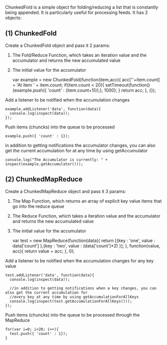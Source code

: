 ChunkedFold is a simple object for folding/reducing a list that is constantly being appended. It is particularly useful for processing feeds. It has 2 objects:

(1) ChunkedFold
---------------

Create a ChunkedFold object and pass it 2 params:
1. The Fold/Reduce Function, which takes an iteration value and the accumulator and returns the new accumulated value
2. The initial value for the accumulator

	var example = new ChunkedFold(function(item,acc){
	  acc[''+item.count] = 'At item ' + item.count;
	  if(item.count < 20){
	     setTimeout(function(){example.push({ 'count' : (item.count+1)});}, 1000); 
	  }
	  return acc;
	}, {});


Add a listener to be notified when the accumulation changes

	example.addListener('data', function(data){
	  console.log(inspect(data));
	});


Push items (chuncks) into the queue to be processed

	example.push({ 'count' : 1});


in addition to getting notifications the accumulator changes, you can also get the current accumulation for 
at any time by using getAccumulator

	console.log("The Accumulator is currently: " + inspect(example.getAccumulator()));


(2) ChunkedMapReduce
--------------------

Create a ChunkedMapReduce object and pass it 3 params:
1. The Map Function, which returns an array of explicit key value items that go into the reduce queue
2. The Reduce Function, which takes a iteration value and the accumulator and returns the new accumulated value
3. The initial value for the accumulator
	 
	var test = new MapReduce(function(data){
	  return [{key : 'one', value : data['count'] },{key : 'two', value : (data['count']*2) }];
	}, function(value, acc){
	  return value + acc;
	}, 0);


Add a listener to be notified when the accumulation changes for any key value

	test.addListener('data', function(data){
	  console.log(inspect(data));
  
	  //in addition to getting notifications when a key changes, you can also get the current accumulation for 
	  //every key at any time by using getAccumulationForAllKeys
	  console.log(inspect(test.getAccumulationForAllKeys()));
	});


Push items (chuncks) into the queue to be processed through the MapReduce

	for(var i=0; i<20; i++){
	  test.push({ 'count' : 1});
	}
